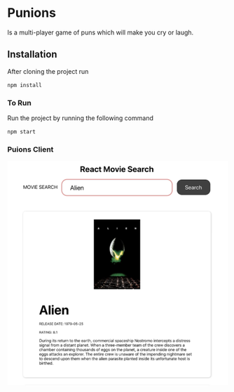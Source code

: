 # Punions
Is a multi-player game of puns which will make you cry or laugh.

## Installation
After cloning the project run
```
npm install
```

### To Run
Run the project by running the following command
```
npm start
```

### Puions Client
![App](https://raw.githubusercontent.com/iJKTen/react-movie-search/master/App.png)
